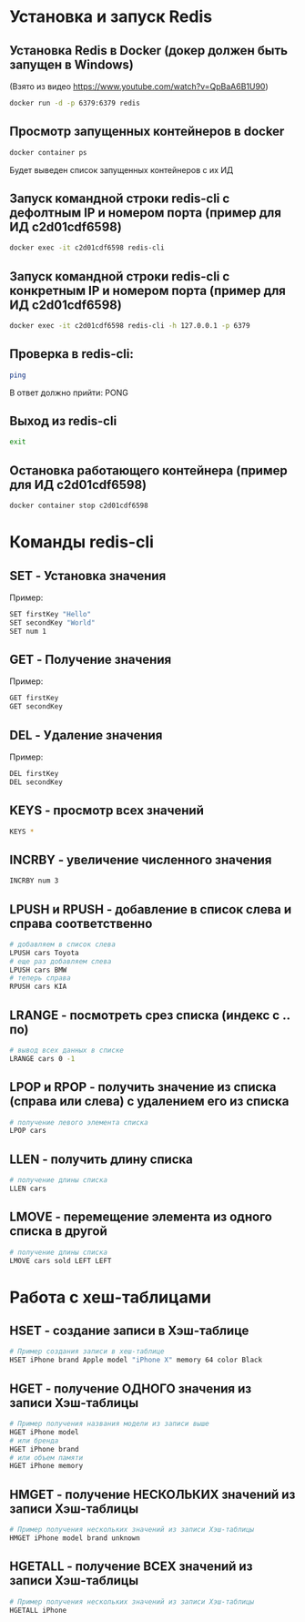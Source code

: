 # Установка и запуск Redis
## Установка Redis в Docker (докер должен быть запущен в Windows)
(Взято из видео https://www.youtube.com/watch?v=QpBaA6B1U90)
```bash
docker run -d -p 6379:6379 redis
```
## Просмотр запущенных контейнеров в docker
```bash
docker container ps
```
Будет выведен список запущенных контейнеров с их ИД

## Запуск командной строки redis-cli с **дефолтным** IP и номером порта (пример для ИД c2d01cdf6598)
```bash
docker exec -it c2d01cdf6598 redis-cli
```

## Запуск командной строки redis-cli с **конкретным** IP и номером порта (пример для ИД c2d01cdf6598)
```bash
docker exec -it c2d01cdf6598 redis-cli -h 127.0.0.1 -p 6379
```

## Проверка в redis-cli:
```bash
ping
```
В ответ должно прийти:
PONG

## Выход из redis-cli
```bash
exit
```

## Остановка работающего контейнера (пример для ИД c2d01cdf6598)
```bash
docker container stop c2d01cdf6598
```

# Команды redis-cli
## SET - Установка значения
Пример:
```bash
SET firstKey "Hello"
SET secondKey "World"
SET num 1
```
## GET - Получение значения
Пример:
```bash
GET firstKey
GET secondKey
```

## DEL - Удаление значения
Пример:
```bash
DEL firstKey
DEL secondKey
```

## KEYS - просмотр всех значений
```bash
KEYS *
```

## INCRBY - увеличение численного значения
```bash
INCRBY num 3  
```

## LPUSH и RPUSH - добавление в список слева и справа соответственно
```bash
# добавляем в список слева
LPUSH cars Toyota
# еще раз добавляем слева
LPUSH cars BMW
# теперь справа
RPUSH cars KIA
```

## LRANGE - посмотреть срез списка (индекс с .. по)
```bash
# вывод всех данных в списке
LRANGE cars 0 -1    
```

## LPOP и RPOP - получить значение из списка (справа или слева) с удалением его из списка
```bash
# получение левого элемента списка
LPOP cars 
```

## LLEN - получить длину списка
```bash
# получение длины списка
LLEN cars 
```

## LMOVE - перемещение элемента из одного списка в другой
```bash
# получение длины списка
LMOVE cars sold LEFT LEFT
```


# Работа с хеш-таблицами
## HSET - создание записи в Хэш-таблице
```bash
# Пример создания записи в хеш-таблице
HSET iPhone brand Apple model "iPhone X" memory 64 color Black
```

## HGET - получение ОДНОГО значения из записи Хэш-таблицы
```bash
# Пример получения названия модели из записи выше
HGET iPhone model
# или бренда
HGET iPhone brand
# или объем памяти
HGET iPhone memory
```

## HMGET - получение НЕСКОЛЬКИХ значений из записи Хэш-таблицы
```bash
# Пример получения нескольких значений из записи Хэш-таблицы
HMGET iPhone model brand unknown
```

## HGETALL - получение ВСЕХ значений из записи Хэш-таблицы
```bash
# Пример получения нескольких значений из записи Хэш-таблицы
HGETALL iPhone 
```